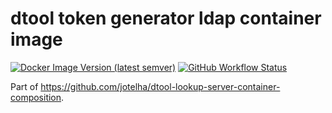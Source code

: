 # dtool token generator ldap container image


[![Docker Image Version (latest semver)](https://img.shields.io/docker/v/jotelha/dtool-token-generator-ldap?label=dockerhub)](https://hub.docker.com/repository/docker/jotelha/dtool-token-generator-ldap) [![GitHub Workflow Status](https://img.shields.io/github/workflow/status/jotelha/dtool-token-generator-ldap-container-image/publish)](https://github.com/jotelha/dtool-token-generator-ldap-container-image/actions?query=workflow%3Apublish)

Part of https://github.com/jotelha/dtool-lookup-server-container-composition.

